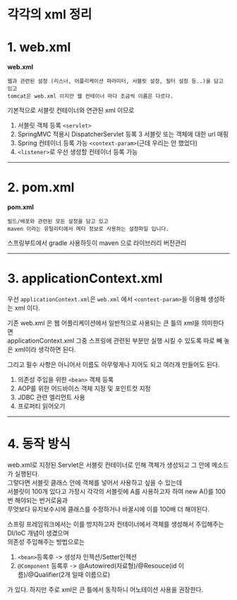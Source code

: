 각각의 xml 정리
=======================
# 1. web.xml
**web.xml**
```
웹과 관련된 설정 (리스너, 어플리케이션 파라미터, 서블릿 설정, 필터 설정 등..)을 담고 있고 
tomcat은 web.xml 이지만 웹 컨테이너 마다 조금씩 이름은 다르다. 
``` 
기본적으로 서블릿 컨테이너와 연관된 xml 이므로 
1. 서블릿 객체 등록 ```<servlet>``` 
2. SpringMVC 적용시 DispatcherServlet 등록 
3  서블릿 또는 객체에 대한 url 매핑 
4. Spring 컨테이너 등록 가능 ```<context-param>```(근데 우리는 안 했었다)  
5. ```<listener>```로 우선 생성할 컨테이너 등록 가능

***
# 2. pom.xml
**pom.xml**
```
빌드/배포와 관련된 모든 설정을 담고 있고 
maven 이라는 유틸리티에서 메타 정보로 사용하는 설정파일 입니다.
``` 
스프링부트에서 gradle 사용하듯이 maven 으로 라이브러리 버전관리     
    
***
# 3. applicationContext.xml
우선 ```applicationContext.xml```은 ```web.xml``` 에서 ```<context-param>```을 이용해 생성하는 xml 이다.     
   
기존 web.xml 은 웹 어플리케이션에서 일반적으로 사용되는 큰 틀의 xml을 의미한다면   
applicationContext.xml 그중 스프링에 관련된 부분만 실행 시킬 수 있도록 따로 빼 놓은 xml이라 생각하면 된다.    
   
그리고 필수 사항은 아니어서 이름도 아무렇게나 지어도 되고 여러개 만들어도 된다.  

1. 의존성 주입을 위한 ```<bean>``` 객체 등록
2. AOP를 위한 어드바이스 객체 지정 및 포인트컷 지정
3. JDBC 관련 엘리먼트 사용 
4. 프로퍼티 읽어오기  

***
# 4. 동작 방식
web.xml로 지정된 Servlet은 서블릿 컨테이너로 인해 객체가 생성되고 그 안에 메소드가 실행된다.   
그렇다면 서블릿 클래스 안에 객체를 넣어서 사용하고 싶을 수 있는데  
서블릿이 100개 있다고 가정시 각각의 서블릿에 A를 사용하고자 하여 new A()를 100번 해야되는 번거로움과  
무엇보다 유지보수시에 클래스를 수정하거나 바꿀시에 이를 100배 더 해야된다.    
  
스프링 프레임워크에서는 이를 방지하고자 컨테이너에서 객체를 생성해서 주입해주는 DI/IoC 개념이 생겼으며  
의존성 주입해주는 방법으로는     
1. ```<bean>```등록후 -> 생성자 인젝션/Setter인젝션
2. ```@Component``` 등록후 -> @Autowired(자료형)/@Resouce(id 이름)/@Qualifier(2개 일때 이름으로)   
   
가 있다. 하지만 주로 xml은 큰 틀에서 동작하니 어노테이션 사용을 권장한다.    

